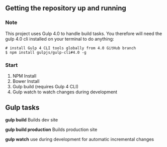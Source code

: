 ## Getting the repository up and running

### Note
This project uses Gulp 4.0 to handle build tasks. You therefore will need the gulp 4.0 cli installed on your terminal to do anything:
```
# install Gulp 4 CLI tools globally from 4.0 GitHub branch
$ npm install gulpjs/gulp-cli#4.0 -g
```
### Start
1. NPM Install
2. Bower Install
3. Gulp build (requires Gulp 4 CLI)
4. Gulp watch to watch changes during development

## Gulp tasks
__gulp build__ Builds dev site

__gulp build production__ Builds production site

__gulp watch__ use during development for automatic incremental changes
